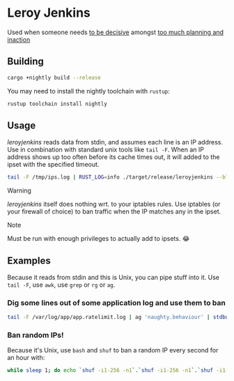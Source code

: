 # Leroy Jenkins

Used when someone needs [to be decisive](https://www.youtube.com/watch?v=mLyOj_QD4a4) amongst [too much planning and inaction](https://www.youtube.com/watch?v=km5FAAQLUT8)

## Building

```sh
cargo +nightly build --release
```

You may need to install the nightly toolchain with `rustup`:

```sh
rustup toolchain install nightly
```

## Usage

*leroyjenkins* reads data from stdin, and assumes each line is an IP address. Use in combination with standard unix tools like `tail -F`. When an IP address shows up too often before its cache times out, it will added to the ipset with the specified timeout.

```sh
tail -F /tmp/ips.log | RUST_LOG=info ./target/release/leroyjenkins --bl-period=1m --bl-threshold=100 --ipset-base-time=100s --ipset-ban-ttl=1d --ipset-ipv6-name=leroy6 --ipset-ipv4-name=leroy4
```

> [!WARNING]
> *leroyjenkins* itself does nothing wrt. to your iptables rules. Use iptables (or your firewall of choice) to ban traffic when the IP matches any in the ipset.

> [!NOTE]
> Must be run with enough privileges to actually add to ipsets. :joy:

## Examples

Because it reads from stdin and this is Unix, you can pipe stuff into it. Use `tail -F`, use `awk`, use `grep` or `rg` or `ag`.

### Dig some lines out of some application log and use them to ban

```sh
tail -F /var/log/app/app.ratelimit.log | ag 'naughty.behaviour' | stdbuf --output=L awk '{print $NF}' | leroyjenkins $LEROY_ARGS
```

### Ban random IPs!

Because it's Unix, use `bash` and `shuf` to ban a random IP every second for an hour with:

```sh
while sleep 1; do echo `shuf -i1-256 -n1`.`shuf -i1-256 -n1`.`shuf -i1-256 -n1`.`shuf -i1-256 -n1`; done | RUST_LOG=info ./target/release/leroyjenkins --bl-period=10s --bl-threshold=0 --ipset-base-time=100s --ipset-ban-ttl=1h --ipset-ipv6-name=leroy6 --ipset-ipv4-name=leroy4
```
